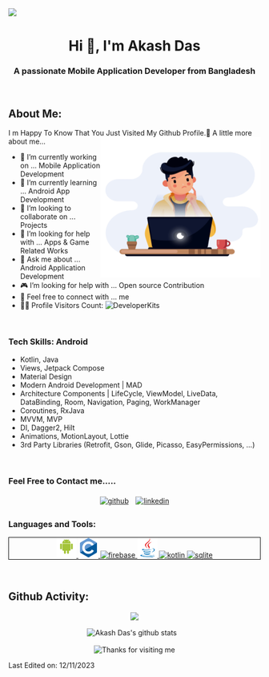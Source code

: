 <img  src="https://raw.githubusercontent.com/halfrost/halfrost/master/icons/header_.png">    
<h1 align="center">Hi 👋, I'm Akash Das</h1>
<h3 align="center">A passionate Mobile Application Developer from Bangladesh</h3>

<br>

## About Me:
I m Happy To Know That You Just Visited My Github Profile.🙂
A little more about me...
<img align="right" alt="Coding" width="320" height="280" src="https://github.com/ramimhossain12/Flutter-Network-Image-For-About/blob/main/images/18123-developer.gif">                                                                               
- 🔭 I’m currently working on ... Mobile Application Development
- 🌱 I’m currently learning ... Android App Development
- 👯 I’m looking to collaborate on ... Projects
- 🤔 I’m looking for help with ... Apps & Game Related Works
- 💬 Ask me about ... Android Application Development
- 🎮 I’m looking for help with ... Open source Contribution
- 📎 Feel free to connect with ... me
- 🧑‍🏫 Profile Visitors Count: <a><img src="https://komarev.com/ghpvc/?username=DeveloperKits&label=Profile%20views&color=0e75b6&style=flat" alt="DeveloperKits" /></a>


<br>

<h3 align="left">Tech Skills: Android</h3>


- Kotlin, Java
- Views, Jetpack Compose
- Material Design
- Modern Android Development | MAD
- Architecture Components | LifeCycle, ViewModel, LiveData, DataBinding, Room, Navigation, Paging, WorkManager
- Coroutines, RxJava
- MVVM, MVP
- DI, Dagger2, Hilt
- Animations, MotionLayout, Lottie
- 3rd Party Libraries (Retrofit, Gson, Glide, Picasso, EasyPermissions, ...)

<br>

<!-- ### Feel Free to Contact me..... -->
<h3 align="left">Feel Free to Contact me.....</h3>
<p align="center">
        <a href="https://github.com/DeveloperKits"><img alt="github" width="10%" style="padding:5px"
                        src="https://img.icons8.com/clouds/100/000000/github.png" /></a>
        <a href="https://www.linkedin.com/in/akashdas59/"><img alt="linkedin" width="10%" style="padding:5px"
                        src="https://img.icons8.com/clouds/100/000000/linkedin.png" /></a>


<br/>


<h3 align="left">Languages and Tools:</h3>
<p align="center " style="border: 1px solid black" >
<a href="https://developer.android.com" target="_blank" rel="noreferrer"> <img src="https://raw.githubusercontent.com/devicons/devicon/master/icons/android/android-original-wordmark.svg" alt="android" width="40" height="40"/> </a> <a href="https://www.cprogramming.com/" target="_blank" rel="noreferrer"> <img src="https://raw.githubusercontent.com/devicons/devicon/master/icons/c/c-original.svg" alt="c" width="40" height="40"/> </a><a href="https://firebase.google.com/" target="_blank" rel="noreferrer"> <img src="https://www.vectorlogo.zone/logos/firebase/firebase-icon.svg" alt="firebase" width="40" height="40"/> </a> <a href="https://www.java.com" target="_blank" rel="noreferrer"> <img src="https://raw.githubusercontent.com/devicons/devicon/master/icons/java/java-original.svg" alt="java" width="40" height="40"/> </a> <a href="https://kotlinlang.org" target="_blank" rel="noreferrer"> <img src="https://www.vectorlogo.zone/logos/kotlinlang/kotlinlang-icon.svg" alt="kotlin" width="40" height="40"/> </a> <a href="https://www.sqlite.org/" target="_blank" rel="noreferrer"> <img src="https://www.vectorlogo.zone/logos/sqlite/sqlite-icon.svg" alt="sqlite" width="40" height="40"/> </a></p>



<br/>


## Github Activity:

<p align="center" ><a>
  <img align="center" src="https://github-readme-stats.vercel.app/api/top-langs/?username=DeveloperKits&theme=radical&layout=compact" />
</a></p>

<p align="center" ><a><a>
 <img align="center" src="https://github-readme-stats.vercel.app/api?username=DeveloperKits&show_icons=true&theme=radical" alt="Akash Das's github stats" style="padding-right:10px"/>
</a></a>


<br/>
<br/>

<img height="90" alt="Thanks for visiting me" width="100%" src="https://raw.githubusercontent.com/BrunnerLivio/brunnerlivio/master/images/marquee.svg" />

<br/>

Last Edited on: 12/11/2023
